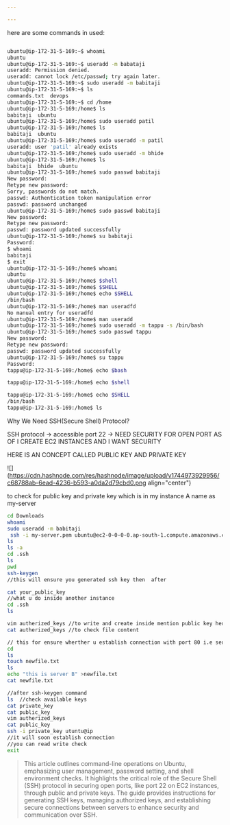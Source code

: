 ```yaml
---

---
```


here are some commands in used:

```bash

ubuntu@ip-172-31-5-169:~$ whoami
ubuntu
ubuntu@ip-172-31-5-169:~$ useradd -m babataji
useradd: Permission denied.
useradd: cannot lock /etc/passwd; try again later.
ubuntu@ip-172-31-5-169:~$ sudo useradd -m babitaji
ubuntu@ip-172-31-5-169:~$ ls
commands.txt  devops
ubuntu@ip-172-31-5-169:~$ cd /home
ubuntu@ip-172-31-5-169:/home$ ls
babitaji  ubuntu
ubuntu@ip-172-31-5-169:/home$ sudo useradd patil
ubuntu@ip-172-31-5-169:/home$ ls
babitaji  ubuntu
ubuntu@ip-172-31-5-169:/home$ sudo useradd -m patil
useradd: user 'patil' already exists
ubuntu@ip-172-31-5-169:/home$ sudo useradd -m bhide
ubuntu@ip-172-31-5-169:/home$ ls
babitaji  bhide  ubuntu
ubuntu@ip-172-31-5-169:/home$ sudo passwd babitaji
New password: 
Retype new password: 
Sorry, passwords do not match.
passwd: Authentication token manipulation error
passwd: password unchanged
ubuntu@ip-172-31-5-169:/home$ sudo passwd babitaji
New password: 
Retype new password: 
passwd: password updated successfully
ubuntu@ip-172-31-5-169:/home$ su babitaji
Password: 
$ whoami
babitaji
$ exit
ubuntu@ip-172-31-5-169:/home$ whoami
ubuntu
ubuntu@ip-172-31-5-169:/home$ $shell
ubuntu@ip-172-31-5-169:/home$ $SHELL
ubuntu@ip-172-31-5-169:/home$ echo $SHELL
/bin/bash
ubuntu@ip-172-31-5-169:/home$ man useradfd
No manual entry for useradfd
ubuntu@ip-172-31-5-169:/home$ man useradd
ubuntu@ip-172-31-5-169:/home$ sudo useradd -m tappu -s /bin/bash
ubuntu@ip-172-31-5-169:/home$ sudo passwd tappu
New password: 
Retype new password: 
passwd: password updated successfully
ubuntu@ip-172-31-5-169:/home$ su tappu 
Password: 
tappu@ip-172-31-5-169:/home$ echo $bash

tappu@ip-172-31-5-169:/home$ echo $shell

tappu@ip-172-31-5-169:/home$ echo $SHELL
/bin/bash
tappu@ip-172-31-5-169:/home$ ls
```

Why We Need SSH(Secure Shell) Protocol?

SSH protocol → accessible port 22 → NEED SECURITY FOR OPEN PORT AS OF I CREATE EC2 INSTANCES AND I WANT SECURITY

HERE IS AN CONCEPT CALLED PUBLIC KEY AND PRIVATE KEY

![](https://cdn.hashnode.com/res/hashnode/image/upload/v1744973929956/c68788ab-6ead-4236-b593-a0da2d79cbd0.png align="center")

to check for public key and private key which is in my instance A name as my-server

```bash
cd Downloads
whoami
sudo useradd -m babitaji
 ssh -i my-server.pem ubuntu@ec2-0-0-0-0.ap-south-1.compute.amazonaws.com
ls
ls -a
cd .ssh
ls
pwd
ssh-keygen
//this will ensure you generated ssh key then  after

cat your_public_key
//what u do inside another instance
cd .ssh
ls

vim autherized_keys //to write and create inside mention public key here
cat autherized_keys //to check file content

// this for ensure wherther u establish connection with port 80 i.e server A to server B
cd
ls
touch newfile.txt
ls
echo "this is server B" >newfile.txt
cat newfile.txt

//after ssh-keygen command 
ls  //check available keys
cat private_key
cat public_key
vim autherized_keys
cat public_key
ssh -i private_key utuntu@ip
//it will soon establish connection
//you can read write check 
exit
```

> This article outlines command-line operations on Ubuntu, emphasizing user management, password setting, and shell environment checks. It highlights the critical role of the Secure Shell (SSH) protocol in securing open ports, like port 22 on EC2 instances, through public and private keys. The guide provides instructions for generating SSH keys, managing authorized keys, and establishing secure connections between servers to enhance security and communication over SSH.